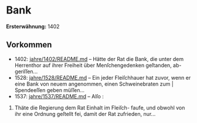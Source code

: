 # Bank

**Ersterwähnung:** 1402

## Vorkommen
- 1402: [jahre/1402/README.md](../jahre/1402/README.md) – Hätte der Rat die Bank, die unter dem Herrenthor
auf ihrer Freiheit über Menſchengedenken geſtanden, ab-
geriſſen...
- 1528: [jahre/1528/README.md](../jahre/1528/README.md) – Ein jeder Fleiſchhauer hat zuvor, wenn er eine Bank
von neuem angenommen, einen Schweinebraten zum |
Spendeeſſen geben müſſen...
- 1537: [jahre/1537/README.md](../jahre/1537/README.md) – Alſo :

1) Thäte die Regierung dem Rat Einhalt im Fleiſch-
faufe, und obwohl von ihr eine Ordnung geſtellt fei,
damit der Rat zufrieden, nur...
